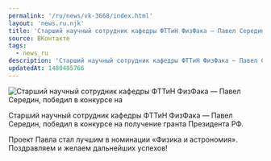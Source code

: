 ```yaml
---
permalink: '/ru/news/vk-3668/index.html'
layout: 'news.ru.njk'
title: 'Старший научный сотрудник кафедры ФТТиН ФизФака — Павел Середин, победил в конкурсе на получение гранта Президента РФ'
source: ВКонтакте
tags:
  - news_ru
description: 'Старший научный сотрудник кафедры ФТТиН ФизФака — Павел Середин, победил в конкурсе на получение гранта Президента РФ'
updatedAt: 1480485766
---
```

![Старший научный сотрудник кафедры ФТТиН ФизФака — Павел Середин, победил в конкурсе на](https://sun9-39.userapi.com/impf/c626320/v626320195/574e0/XsQR611kEtI.jpg?size=1280x853&quality=96&sign=13de0f50f2f3675ab24ff0e30d50887b&c_uniq_tag=ZiWNcRTVQmomVMqzFZrEuN8t3af_pqkkBFfQdYGc5pM&type=album)

Старший научный сотрудник кафедры ФТТиН ФизФака — Павел Середин, победил в конкурсе на получение гранта Президента РФ.

Проект Павла стал лучшим в номинации «Физика и астрономия». Поздравляем и желаем дальнейших успехов!
